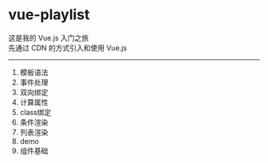 # vue-playlist

这是我的 Vue.js 入门之旅  
先通过 CDN 的方式引入和使用 Vue.js  

---
1. 模板语法
2. 事件处理
3. 双向绑定
4. 计算属性
5. class绑定
6. 条件渲染
7. 列表渲染
8. demo
9. 组件基础
